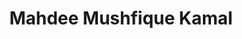 ---
order: 26

title: "Mahdee Mushfique Kamal"

draft: false

bg_image: "images/backgrounds/page-title.jpg"

image: "images/executives/mushfique.jpg"

designation: "Executive"

contact:
  # contact item loop
  - name : "mmkdhrubo@gmail.com"
    icon : "ti-email" # icon pack : https://themify.me/themify-icons
    link : "mailto:mmkdhrubo@gmail.com"

  # contact item loop
  - name : "Sheikh Azizul Hakim"
    icon : "ti-facebook" # icon pack : https://themify.me/themify-icons
    link : "#"

  # contact item loop
  - name : "IEEE ID: "
    icon : "ti-world" # icon pack : https://themify.me/themify-icons
    link : "#"

# type
type: "executives"
---
